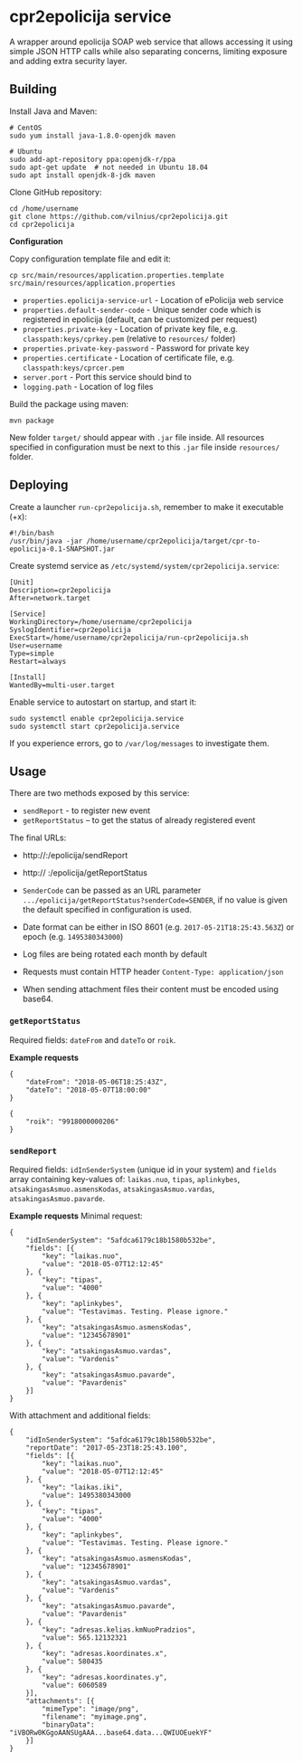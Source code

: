 # cpr2epolicija service

A wrapper around epolicija SOAP web service that allows accessing it using simple JSON HTTP calls
while also separating concerns, limiting exposure and adding extra security layer.


## Building

Install Java and Maven:
```
# CentOS
sudo yum install java-1.8.0-openjdk maven

# Ubuntu
sudo add-apt-repository ppa:openjdk-r/ppa
sudo apt-get update  # not needed in Ubuntu 18.04
sudo apt install openjdk-8-jdk maven
```

Clone GitHub repository:
```
cd /home/username
git clone https://github.com/vilnius/cpr2epolicija.git
cd cpr2epolicija
```

**Configuration**

Copy configuration template file and edit it:
```
cp src/main/resources/application.properties.template src/main/resources/application.properties
```

* `properties.epolicija-service-url` - Location of ePolicija web service
* `properties.default-sender-code` - Unique sender code which is registered in epolicija (default, can be customized per request)
* `properties.private-key` - Location of private key file, e.g. `classpath:keys/cprkey.pem` (relative to `resources/` folder)
* `properties.private-key-password` - Password for private key
* `properties.certificate` - Location of certificate file, e.g. `classpath:keys/cprcer.pem`
* `server.port` - Port this service should bind to
* `logging.path` - Location of log files

Build the package using maven:
```
mvn package
```
New folder `target/` should appear with `.jar` file inside.
All resources specified in configuration must be next to this `.jar` file inside `resources/` folder.


## Deploying

Create a launcher `run-cpr2epolicija.sh`, remember to make it executable (+x):
```
#!/bin/bash
/usr/bin/java -jar /home/username/cpr2epolicija/target/cpr-to-epolicija-0.1-SNAPSHOT.jar
```

Create systemd service as `/etc/systemd/system/cpr2epolicija.service`:
```
[Unit]
Description=cpr2epolicija
After=network.target

[Service]
WorkingDirectory=/home/username/cpr2epolicija
SyslogIdentifier=cpr2epolicija
ExecStart=/home/username/cpr2epolicija/run-cpr2epolicija.sh
User=username
Type=simple
Restart=always

[Install]
WantedBy=multi-user.target
```

Enable service to autostart on startup, and start it:
```
sudo systemctl enable cpr2epolicija.service
sudo systemctl start cpr2epolicija.service
```
If you experience errors, go to `/var/log/messages` to investigate them.


## Usage

There are two methods exposed by this service:
* `sendReport` - to register new event
* `getReportStatus` – to get the status of already registered event

The final URLs:
* http://<server ip>:<port>/epolicija/sendReport
* http:// <server ip>:<port>/epolicija/getReportStatus

* `SenderCode` can be passed as an URL parameter `.../epolicija/getReportStatus?senderCode=SENDER`,
if no value is given the default specified in configuration is used.
* Date format can be either in ISO 8601 (e.g. `2017-05-21T18:25:43.563Z`) or epoch (e.g. `1495380343000`)
* Log files are being rotated each month by default
* Requests must contain HTTP header `Content-Type: application/json`
* When sending attachment files their content must be encoded using base64.

### `getReportStatus`

Required fields: `dateFrom` and `dateTo` or `roik`.

**Example requests**
```
{
    "dateFrom": "2018-05-06T18:25:43Z",
    "dateTo": "2018-05-07T18:00:00"
}
```
```
{
    "roik": "9918000000206"
}
```

### `sendReport`

Required fields: `idInSenderSystem` (unique id in your system) and `fields` array containing key-values of:
`laikas.nuo`, `tipas`, `aplinkybes`, `atsakingasAsmuo.asmensKodas`, `atsakingasAsmuo.vardas`, `atsakingasAsmuo.pavarde`.

**Example requests**
Minimal request:
```
{
    "idInSenderSystem": "5afdca6179c18b1580b532be",
    "fields": [{
        "key": "laikas.nuo",
        "value": "2018-05-07T12:12:45"
    }, {
        "key": "tipas",
        "value": "4000"
    }, {
        "key": "aplinkybes",
        "value": "Testavimas. Testing. Please ignore."
    }, {
        "key": "atsakingasAsmuo.asmensKodas",
        "value": "12345678901"
    }, {
        "key": "atsakingasAsmuo.vardas",
        "value": "Vardenis"
    }, {
        "key": "atsakingasAsmuo.pavarde",
        "value": "Pavardenis"
    }]
}
```

With attachment and additional fields:
```
{
    "idInSenderSystem": "5afdca6179c18b1580b532be",
    "reportDate": "2017-05-23T18:25:43.100",
    "fields": [{
        "key": "laikas.nuo",
        "value": "2018-05-07T12:12:45"
    }, {
        "key": "laikas.iki",
        "value": 1495380343000
    }, {
        "key": "tipas",
        "value": "4000"
    }, {
        "key": "aplinkybes",
        "value": "Testavimas. Testing. Please ignore."
    }, {
        "key": "atsakingasAsmuo.asmensKodas",
        "value": "12345678901"
    }, {
        "key": "atsakingasAsmuo.vardas",
        "value": "Vardenis"
    }, {
        "key": "atsakingasAsmuo.pavarde",
        "value": "Pavardenis"
    }, {
        "key": "adresas.kelias.kmNuoPradzios",
        "value": 565.12132321
    }, {
        "key": "adresas.koordinates.x",
        "value": 580435
    }, {
        "key": "adresas.koordinates.y",
        "value": 6060589
    }],
    "attachments": [{
        "mimeType": "image/png",
        "filename": "myimage.png",
        "binaryData": "iVBORw0KGgoAANSUgAAA...base64.data...QWIUOEuekYF"
    }]
}
```
